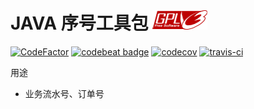 # JAVA 序号工具包  [![gplv3](docs/assets/img/gplv3-88x31.png)](http://www.gnu.org/licenses/lgpl-3.0.html)

[![CodeFactor](https://www.codefactor.io/repository/github/power4j/sequence/badge/master)](https://www.codefactor.io/repository/github/power4j/sequence/overview/master)
[![codebeat badge](https://codebeat.co/badges/abec5291-8b69-408d-8515-ed65951f7eb5)](https://codebeat.co/projects/github-com-power4j-sequence-master)
[![codecov](https://codecov.io/gh/power4j/sequence/branch/master/graph/badge.svg)](https://codecov.io/gh/power4j/sequence)
[![travis-ci](https://travis-ci.org/power4j/sequence.svg?branch=master)](https://travis-ci.org/github/power4j/sequence)

用途
- 业务流水号、订单号

